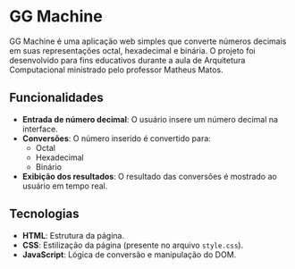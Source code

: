 # GG Machine

GG Machine é uma aplicação web simples que converte números decimais em suas representações octal, hexadecimal e binária. O projeto foi desenvolvido para fins educativos durante a aula de Arquitetura Computacional ministrado pelo professor Matheus Matos.

## Funcionalidades

- **Entrada de número decimal**: O usuário insere um número decimal na interface.
- **Conversões**: O número inserido é convertido para:
  - Octal
  - Hexadecimal
  - Binário
- **Exibição dos resultados**: O resultado das conversões é mostrado ao usuário em tempo real.

## Tecnologias

- **HTML**: Estrutura da página.
- **CSS**: Estilização da página (presente no arquivo `style.css`).
- **JavaScript**: Lógica de conversão e manipulação do DOM.


